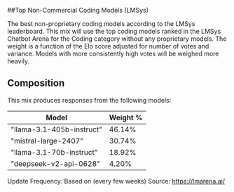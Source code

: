 ##Top Non-Commercial Coding Models (LMSys)

The best non-proprietary coding models according to the LMSys leaderboard. This mix will use the top coding models ranked in the LMSys Chatbot Arena for the Coding category without any proprietary models. The weight is a function of the Elo score adjusted for number of votes and variance. Models with more consistently high votes will be weighed more heavily.

## Composition

This mix produces responses from the following models:

| Model                     | Weight % |
| ------------------------- | -------- |
| "llama-3.1-405b-instruct" | 46.14%   |
| "mistral-large-2407"      | 30.74%   |
| "llama-3.1-70b-instruct"  | 18.92%   |
| "deepseek-v2-api-0628"    | 4.20%    |

Update Frequency: Based on (every few weeks)
Source: https://lmarena.ai/
